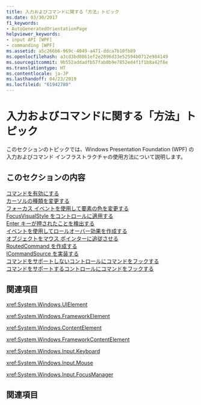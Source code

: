 ```yaml
---
title: 入力およびコマンドに関する「方法」トピック
ms.date: 03/30/2017
f1_keywords:
- AutoGeneratedOrientationPage
helpviewer_keywords:
- input API [WPF]
- commanding [WPF]
ms.assetid: a5c266b6-969c-4049-a471-ddca7b10fb89
ms.openlocfilehash: a3cd3bd0861ef2e2896d33e52594b0712e984149
ms.sourcegitcommit: 9b552addadfb57fab0b9e7852ed4f1f1b8a42f8e
ms.translationtype: HT
ms.contentlocale: ja-JP
ms.lasthandoff: 04/23/2019
ms.locfileid: "61942780"
---
```

# <a name="input-and-commands-how-to-topics"></a>入力およびコマンドに関する「方法」トピック
このセクションのトピックでは、Windows Presentation Foundation (WPF) の入力およびコマンド インフラストラクチャの使用方法について説明します。  
  
## <a name="in-this-section"></a>このセクションの内容  
 [コマンドを有効にする](how-to-enable-a-command.md)  
 [カーソルの種類を変更する](how-to-change-the-cursor-type.md)  
 [フォーカス イベントを使用して要素の色を変更する](how-to-change-the-color-of-an-element-using-focus-events.md)  
 [FocusVisualStyle をコントロールに適用する](how-to-apply-a-focusvisualstyle-to-a-control.md)  
 [Enter キーが押されたことを検出する](how-to-detect-when-the-enter-key-pressed.md)  
 [イベントを使用してロールオーバー効果を作成する](how-to-create-a-rollover-effect-using-events.md)  
 [オブジェクトをマウス ポインターに追従させる](how-to-make-an-object-follow-the-mouse-pointer.md)  
 [RoutedCommand を作成する](how-to-create-a-routedcommand.md)  
 [ICommandSource を実装する](how-to-implement-icommandsource.md)  
 [コマンドをサポートしないコントロールにコマンドをフックする](how-to-hook-up-a-command-to-a-control-with-no-command-support.md)  
 [コマンドをサポートするコントロールにコマンドをフックする](how-to-hook-up-a-command-to-a-control-with-command-support.md)  
  
## <a name="reference"></a>関連項目  
 <xref:System.Windows.UIElement>  
  
 <xref:System.Windows.FrameworkElement>  
  
 <xref:System.Windows.ContentElement>  
  
 <xref:System.Windows.FrameworkContentElement>  
  
 <xref:System.Windows.Input.Keyboard>  
  
 <xref:System.Windows.Input.Mouse>  
  
 <xref:System.Windows.Input.FocusManager>  
  
## <a name="related-sections"></a>関連項目
